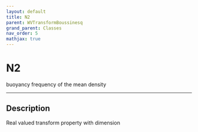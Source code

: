 ```yaml
---
layout: default
title: N2
parent: WVTransformBoussinesq
grand_parent: Classes
nav_order: 5
mathjax: true
---
```


#  N2

buoyancy frequency of the mean density


---

## Description
Real valued transform property with dimension 